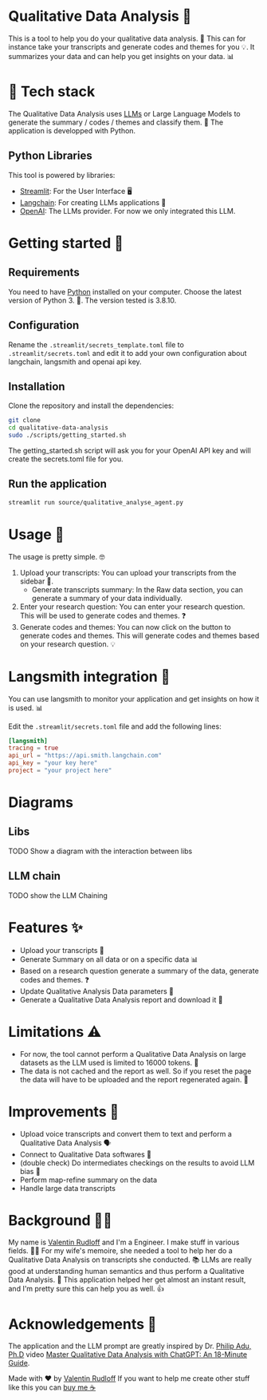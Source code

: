 # Qualitative Data Analysis 📝
This is a tool to help you do your qualitative data analysis. 🧐
This can for instance take your transcripts and generate codes and themes for you 💡. It summarizes your data and can help you get insights on your data. 📊

# 🔬 Tech stack
The Qualitative Data Analysis uses [LLMs](https://en.wikipedia.org/wiki/Large_language_model) or Large Language Models to generate the summary / codes / themes and classify them. 🤖
The application is developped with Python.

## Python Libraries
This tool is powered by libraries:
- [Streamlit](https://streamlit.io): For the User Interface 🖥️
- [Langchain](https://langchain.com): For creating LLMs applications 🔗
- [OpenAI](https://openai.com): The LLMs provider. For now we only integrated this LLM.

# Getting started 🏁

## Requirements

You need to have [Python](https://www.python.org/downloads/) installed on your computer.
Choose the latest version of Python 3. 🐍. The version tested is 3.8.10.

## Configuration

Rename the `.streamlit/secrets_template.toml` file to `.streamlit/secrets.toml` and edit it to add your own configuration about langchain, langsmith and openai api key.

## Installation

Clone the repository and install the dependencies:

```bash
git clone
cd qualitative-data-analysis
sudo ./scripts/getting_started.sh
```

The getting_started.sh script will ask you for your OpenAI API key and will create the secrets.toml file for you.

## Run the application

```bash
streamlit run source/qualitative_analyse_agent.py
```

# Usage 📖

The usage is pretty simple. 🤓

1. Upload your transcripts: You can upload your transcripts from the sidebar 📂.
    - Generate transcripts summary: In the Raw data section, you can generate a summary of your data individually.
2. Enter your research question: You can enter your research question. This will be used to generate codes and themes. ❓
3. Generate codes and themes: You can now click on the button to generate codes and themes. This will generate codes and themes based on your research question. 💡

# Langsmith integration 🔗

You can use langsmith to monitor your application and get insights on how it is used. 📊

Edit the `.streamlit/secrets.toml` file and add the following lines:

```toml
[langsmith]
tracing = true
api_url = "https://api.smith.langchain.com"
api_key = "your key here"
project = "your project here"
```

# Diagrams
## Libs
TODO Show a diagram with the interaction between libs

## LLM chain
TODO show the LLM Chaining

# Features ✨
- Upload your transcripts 📂
- Generate Summary on all data or on a specific data 📊
- Based on a research question generate a summary of the data, generate codes and themes. ❓
- Update Qualitative Analysis Data parameters 🔄
- Generate a Qualitative Data Analysis report and download it 📄

# Limitations ⚠️
- For now, the tool cannot perform a Qualitative Data Analysis on large datasets as the LLM used is limited to 16000 tokens. 🚫
- The data is not cached and the report as well. So if you reset the page the data will have to be uploaded and the report regenerated again. 🔄

# Improvements 🚀
- Upload voice transcripts and convert them to text and perform a Qualitative Data Analysis 🗣️
- Connect to Qualitative Data softwares 🤝
- (double check) Do intermediates checkings on the results to avoid LLM bias 🤔
- Perform map-refine summary on the data
- Handle large data transcripts

# Background 🧑‍🎓
My name is [Valentin Rudloff](https://www.linkedin.com/in/rudloffvalentin/) and I'm a Engineer. I make stuff in various fields. 👨‍🔧
For my wife's memoire, she needed a tool to help her do a Qualitative Data Analysis on transcripts she conducted. 📚
LLMs are really good at understanding human semantics and thus perform a Qualitative Data Analysis. 🧠
This application helped her get almost an instant result, and I'm pretty sure this can help you as well. 👍

# Acknowledgements 🙏
The application and the LLM prompt are greatly inspired by Dr. [Philip Adu, Ph.D](https://www.drphilipadu.com) video [Master Qualitative Data Analysis with ChatGPT: An 18-Minute Guide](https://www.youtube.com/watch?v=L1WelrcgLGM).

Made with ❤️ by [Valentin Rudloff](https://www.linkedin.com/in/rudloffvalentin/)
If you want to help me create other stuff like this you can [buy me ☕](https://www.buymeacoffee.com/valentinrudloff)